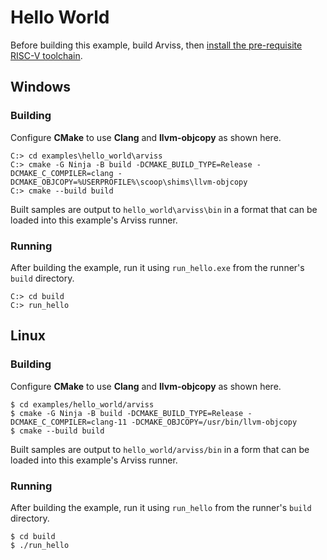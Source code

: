 # Hello World

Before building this example, build Arviss, then [install the pre-requisite RISC-V toolchain](../../README.md).

## Windows

### Building

Configure **CMake** to use **Clang** and **llvm-objcopy** as shown here.

```
C:> cd examples\hello_world\arviss
C:> cmake -G Ninja -B build -DCMAKE_BUILD_TYPE=Release -DCMAKE_C_COMPILER=clang -DCMAKE_OBJCOPY=%USERPROFILE%\scoop\shims\llvm-objcopy
C:> cmake --build build
```

Built samples are output to `hello_world\arviss\bin` in a format that can be loaded into this example's Arviss runner.

### Running

After building the example, run it using `run_hello.exe` from the runner's `build` directory.

```
C:> cd build
C:> run_hello
```

## Linux

### Building

Configure **CMake** to use **Clang** and **llvm-objcopy** as shown here.

```shell
$ cd examples/hello_world/arviss
$ cmake -G Ninja -B build -DCMAKE_BUILD_TYPE=Release -DCMAKE_C_COMPILER=clang-11 -DCMAKE_OBJCOPY=/usr/bin/llvm-objcopy
$ cmake --build build
```

Built samples are output to `hello_world/arviss/bin` in a form that can be loaded into this example's Arviss runner.

### Running

After building the example, run it using `run_hello` from the runner's `build` directory.

```shell
$ cd build
$ ./run_hello
```
